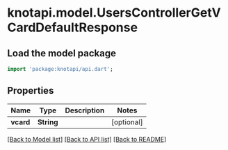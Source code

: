 # knotapi.model.UsersControllerGetVCardDefaultResponse

## Load the model package
```dart
import 'package:knotapi/api.dart';
```

## Properties
Name | Type | Description | Notes
------------ | ------------- | ------------- | -------------
**vcard** | **String** |  | [optional] 

[[Back to Model list]](../README.md#documentation-for-models) [[Back to API list]](../README.md#documentation-for-api-endpoints) [[Back to README]](../README.md)



